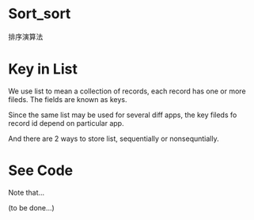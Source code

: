 # Sort_sort
排序演算法

# Key in List

We use list to mean a collection of records, each record has one or more fileds. The fields are known as keys.

Since the same list may be used for several diff apps, the key fileds fo record id depend on particular app.

And there are 2 ways to store list, sequentially or nonsequntially.

# See Code

Note that...

(to be done...)

